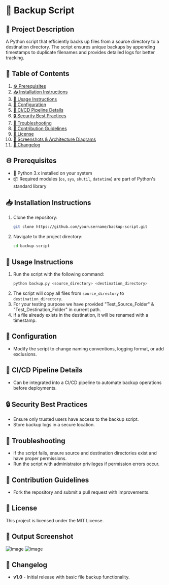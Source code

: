 # 📂 Backup Script

## 📌 Project Description
A Python script that efficiently backs up files from a source directory to a destination directory. The script ensures unique backups by appending timestamps to duplicate filenames and provides detailed logs for better tracking.

## 📖 Table of Contents
1. [⚙️ Prerequisites](https://github.com/Jidendiran-coder/Backup_Folders_Python#%EF%B8%8F-prerequisites)
2. [📥 Installation Instructions](https://github.com/Jidendiran-coder/Backup_Folders_Python#-installation-instructions)
3. [📝 Usage Instructions](https://github.com/Jidendiran-coder/Backup_Folders_Python#-usage-instructions)
4. [🔧 Configuration](https://github.com/Jidendiran-coder/Backup_Folders_Python#-configuration)
5. [🚀 CI/CD Pipeline Details](https://github.com/Jidendiran-coder/Backup_Folders_Python#-cicd-pipeline-details)
6. [🔒 Security Best Practices](https://github.com/Jidendiran-coder/Backup_Folders_Python#-security-best-practices)
7. [🐞 Troubleshooting](https://github.com/Jidendiran-coder/Backup_Folders_Python#-troubleshooting)
8. [🤝 Contribution Guidelines](https://github.com/Jidendiran-coder/Backup_Folders_Python#-contribution-guidelines)
9. [📜 License](https://github.com/Jidendiran-coder/Backup_Folders_Python#-license)
10. [📸 Screenshots & Architecture Diagrams](https://github.com/Jidendiran-coder/Backup_Folders_Python#-screenshots--architecture-diagrams)
11. [📅 Changelog](https://github.com/Jidendiran-coder/Backup_Folders_Python#-changelog)

## ⚙️ Prerequisites
- 🐍 Python 3.x installed on your system
- 📦 Required modules (`os`, `sys`, `shutil`, `datetime`) are part of Python's standard library

## 📥 Installation Instructions
1. Clone the repository:
   ```bash
   git clone https://github.com/yourusername/backup-script.git
   ```
2. Navigate to the project directory:
   ```bash
   cd backup-script
   ```

## 📝 Usage Instructions
1. Run the script with the following command:
   ```bash
   python backup.py <source_directory> <destination_directory>
   ```
2. The script will copy all files from `source_directory` to `destination_directory`.
3. For your testing purpose we have provided "Test_Source_Folder" & "Test_Destination_Folder" in current path.
4. If a file already exists in the destination, it will be renamed with a timestamp.

## 🔧 Configuration
- Modify the script to change naming conventions, logging format, or add exclusions.

## 🚀 CI/CD Pipeline Details
- Can be integrated into a CI/CD pipeline to automate backup operations before deployments.

## 🔒 Security Best Practices
- Ensure only trusted users have access to the backup script.
- Store backup logs in a secure location.

## 🐞 Troubleshooting
- If the script fails, ensure source and destination directories exist and have proper permissions.
- Run the script with administrator privileges if permission errors occur.

## 🤝 Contribution Guidelines
- Fork the repository and submit a pull request with improvements.

## 📜 License
This project is licensed under the MIT License.

## 📸 Output Screenshot
![image](https://github.com/user-attachments/assets/5c94fa4c-c020-4f11-95ef-9603896f0d30)
![image](https://github.com/user-attachments/assets/b13741a0-00ea-4d10-9663-e4e9ae8058bc)

## 📅 Changelog
- **v1.0** - Initial release with basic file backup functionality.

